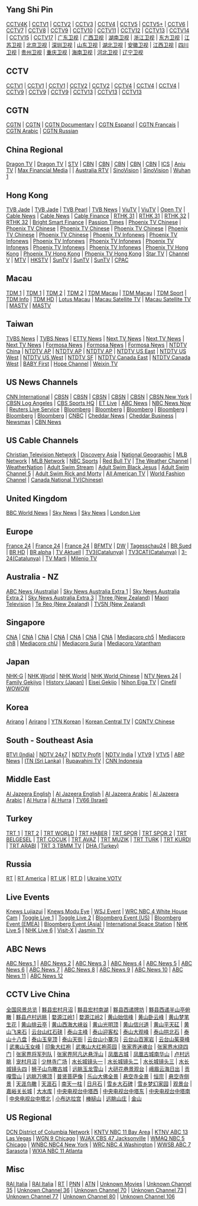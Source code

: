 ## Yang Shi Pin

[CCTV4K](http://120.204.20.147/tlivecloud-cdn.ysp.cctv.cn/001/2000266303.m3u8) | [CCTV1](http://120.204.20.147/tlivecloud-cdn.ysp.cctv.cn/001/2000210103.m3u8) | [CCTV2](http://120.204.20.147/tlivecloud-cdn.ysp.cctv.cn/001/2000203603.m3u8) | [CCTV3](http://120.204.20.147/tlivecloud-cdn.ysp.cctv.cn/001/2000203803.m3u8) | [CCTV4](http://120.204.20.147/tlivecloud-cdn.ysp.cctv.cn/001/2000204803.m3u8) | [CCTV5](http://120.204.20.147/tlivecloud-cdn.ysp.cctv.cn/001/2000205103.m3u8) | [CCTV5+](http://120.204.20.147/tlivecloud-cdn.ysp.cctv.cn/001/2000204503.m3u8) | [CCTV6](http://120.204.20.147/tlivecloud-cdn.ysp.cctv.cn/001/2000203301.m3u8) | [CCTV7](http://120.204.20.147/tlivecloud-cdn.ysp.cctv.cn/001/2000510003.m3u8) | [CCTV8](http://120.204.20.147/tlivecloud-cdn.ysp.cctv.cn/001/2000203903.m3u8) | [CCTV9](http://120.204.20.147/tlivecloud-cdn.ysp.cctv.cn/001/2000499403.m3u8) | [CCTV10](http://120.204.20.147/tlivecloud-cdn.ysp.cctv.cn/001/2000203503.m3u8) | [CCTV11](http://120.204.20.147/tlivecloud-cdn.ysp.cctv.cn/001/2000204103.m3u8) | [CCTV12](http://120.204.20.147/tlivecloud-cdn.ysp.cctv.cn/001/2000202603.m3u8) | [CCTV13](http://120.204.20.147/tlivecloud-cdn.ysp.cctv.cn/001/2000204603.m3u8) | [CCTV14](http://120.204.20.147/tlivecloud-cdn.ysp.cctv.cn/001/2000204403.m3u8) | [CCTV15](http://120.204.20.147/tlivecloud-cdn.ysp.cctv.cn/001/2000205003.m3u8) | [CCTV17](http://120.204.20.147/tlivecloud-cdn.ysp.cctv.cn/001/2000204203.m3u8) | [广东卫视](http://120.204.20.147/tlivecloud-cdn.ysp.cctv.cn/001/2000292703.m3u8) | [广西卫视](http://120.204.20.147/tlivecloud-cdn.ysp.cctv.cn/001/2000294203.m3u8) | [湖南卫视](http://120.204.20.147/tlivecloud-cdn.ysp.cctv.cn/001/2000296203.m3u8) | [浙江卫视](http://120.204.20.147/tlivecloud-cdn.ysp.cctv.cn/001/2000295503.m3u8) | [东方卫视](http://120.204.20.147/tlivecloud-cdn.ysp.cctv.cn/001/2000292403.m3u8) | [江苏卫视](http://120.204.20.147/tlivecloud-cdn.ysp.cctv.cn/001/2000295603.m3u8) | [北京卫视](http://120.204.20.147/tlivecloud-cdn.ysp.cctv.cn/001/2000272103.m3u8) | [深圳卫视](http://120.204.20.147/tlivecloud-cdn.ysp.cctv.cn/001/2000292203.m3u8) | [山东卫视](http://120.204.20.147/tlivecloud-cdn.ysp.cctv.cn/001/2000294803.m3u8) | [湖北卫视](http://120.204.20.147/tlivecloud-cdn.ysp.cctv.cn/001/2000294503.m3u8) | [安徽卫视](http://120.204.20.147/tlivecloud-cdn.ysp.cctv.cn/001/2000298003.m3u8) | [江西卫视](http://120.204.20.147/tlivecloud-cdn.ysp.cctv.cn/001/2000294103.m3u8) | [四川卫视](http://120.204.20.147/tlivecloud-cdn.ysp.cctv.cn/001/2000295003.m3u8) | [贵州卫视](http://120.204.20.147/tlivecloud-cdn.ysp.cctv.cn/001/2000293303.m3u8) | [重庆卫视](http://120.204.20.147/tlivecloud-cdn.ysp.cctv.cn/001/2000297803.m3u8) | [海南卫视](http://120.204.20.147/tlivecloud-cdn.ysp.cctv.cn/001/2000291503.m3u8) | [河北卫视](http://120.204.20.147/tlivecloud-cdn.ysp.cctv.cn/001/2000293403.m3u8) | [辽宁卫视](http://120.204.20.147/tlivecloud-cdn.ysp.cctv.cn/001/2000281303.m3u8)

## CCTV

[CCTV1](http://ivi.bupt.edu.cn/hls/cctv1hd.m3u8) | [CCTV1](http://ivi.bupt.edu.cn/hls/cctv1.m3u8) | [CCTV1](http://cctvksw.v.kcdnvip.com/live/cctv1_1/index.m3u8) | [CCTV2](http://ivi.bupt.edu.cn/hls/cctv2.m3u8) | [CCTV2](http://220.158.149.14:9999/live/TV00000000000000000007@HHZT;LIVE) | [CCTV4](http://ivi.bupt.edu.cn/hls/cctv4.m3u8) | [CCTV4](http://cctvksw.v.kcdnvip.com/live/cctv4_1/index.m3u8) | [CCTV4](http://220.158.149.14:9999/live/TV00000000000000000015@HHZT;LIVE) | [CCTV9](http://ivi.bupt.edu.cn/hls/cctv9.m3u8) | [CCTV9](http://cctvcnch5c.v.wscdns.com/live/cctvjilu_2/index.m3u8) | [CCTV9](http://cctvksw.v.kcdnvip.com/live/cctvjilu_1/index.m3u8) | [CCTV13](http://ivi.bupt.edu.cn/hls/cctv13.m3u8) | [CCTV13](http://cctvksw.v.kcdnvip.com/live/cctv13_1/index.m3u8) | [CCTV13](http://220.158.149.14:9999/live/TV00000000000000000014@HHZT;LIVE)

## CGTN

[CGTN](https://news.cgtn.com/resource/live/english/cgtn-news.m3u8) | [CGTN](http://ivi.bupt.edu.cn/hls/cctv16.m3u8) | [CGTN Documentary](https://news.cgtn.com/resource/live/document/cgtn-doc.m3u8) | [CGTN Espanol](https://news.cgtn.com/resource/live/espanol/cgtn-e.m3u8) | [CGTN Francais](https://news.cgtn.com/resource/live/french/cgtn-f.m3u8) | [CGTN Arabic](https://news.cgtn.com/resource/live/arabic/cgtn-a.m3u8) | [CGTN Russian](https://news.cgtn.com/resource/live/russian/cgtn-r.m3u8)

## China Regional

[Dragon TV](http://ivi.bupt.edu.cn/hls/dfhd.m3u8) | [Dragon TV](http://ivi.bupt.edu.cn/hls/dftv.m3u8) | [STV](http://huaweicdn.hb.chinamobile.com/PLTV/88888888/224/3221225973/3.m3u8) | [CBN](http://w1.livecdn.yicai.com/hls/live/CBN_hd/live.m3u8) | [CBN](http://w1.livecdn.yicai.com/hls/live/CBN_sd/live.m3u8) | [CBN](http://w1.livecdn.yicai.com/hls/live/CBN_ld/live.m3u8) | [CBN](http://m1.livecdn.yicai.com/hls/live/CBN_ld/live.m3u8) | [CBN](http://huaweicdn.hb.chinamobile.com/PLTV/88888888/224/3221225891/3.m3u8) | [ICS](http://huaweicdn.hb.chinamobile.com/PLTV/88888888/224/3221225972/3.m3u8) | [Aniu TV](http://cclive.aniu.tv/live/anzb.m3u8) | [Max Financial Media](http://xinl.live.maxtv.cn/live/zb/playlist.m3u8) |
| [Australia RTV](http://rtvcdn.com.au:8082/TV_GG.m3u8) | [SinoVision](http://ec.sinovision.net/video/ts/lv.m3u8) | [SinoVision](http://ec.sinovision.net/video/ts/newlv.m3u8) | [Wuhan 1](http://stream.appwuhan.com/1tzb/sd/live.m3u8)

## Hong Kong

[TVB Jade](http://pull.leshantangjt.com/live/3c9edt80bg89d8ccba9d8b71b/playlist.m3u8) | [TVB Jade](http://m.567it.com/jade.m3u8) | [TVB Pearl](http://m.567it.com/Pearl.m3u8) | [TVB News](http://pull.leshantangjt.com/live/b11a7196f23c3a5b1102a7c22/playlist.m3u8) | [ViuTV](https://ewcdnsite07.nowe.com/session/p8-5-4f9d5517413-e3c931ee3ef3cbd/Content/HLS/LIVE/Channel(HLS_CH099)/index.m3u8) | [ViuTV](http://viutv99-i.akamaihd.net/hls/live/265284/live1/master.m3u8) | [Open TV](http://media.fantv.hk/m3u8/archive/channel2.m3u8) | [Cable News](http://pull.leshantangjt.com/live/79231bc51121af01bf85c69b1/playlist.m3u8) | [Cable News](https://ottproxy2.mott.tv/livehls/MOB-SCC/index.m3u8) | [Cable Finance](http://ottproxy1.mott.tv/livehls/MOB-NGW/index.m3u8) | [RTHK 31](http://rthklive1-lh.akamaihd.net/i/rthk31_1@167495/index_1296_av-b.m3u8) | [RTHK 31](http://rthklive1-lh.akamaihd.net/i/rthk31_1@167495/index_2052_av-b.m3u8) | [RTHK 32](http://rthklive2-lh.akamaihd.net/i/rthk32_1@168450/index_1296_av-b.m3u8) | [RTHK 32](http://rthklive2-lh.akamaihd.net/i/rthk32_1@168450/index_2052_av-b.m3u8) | [Bright Smart Finance](http://202.69.67.66:443/webcast/bshdlive-pc/playlist.m3u8) | [Passion Times](http://ptmirror3.passiontimes.hk/hls3/582000/stream.m3u8) | [Phoenix TV Chinese](http://liveali.ifeng.com/live/FHZW.m3u8) | [Phoenix TV Chinese](http://220.158.149.14:9999/live/TV00000000000000000067@HHZT;LIVE) | [Phoenix TV Chinese](http://125.210.152.18:9090/live/FHZW_1200.m3u8) | [Phoenix TV Chinese](http://221.179.217.70/PLTV/88888888/224/3221225942/1.m3u8) | [Phoenix TV Chinese](http://223.110.245.167/ott.js.chinamobile.com/PLTV/3/224/3221226922/index.m3u8) | [Phoenix TV Chinese](http://223.82.250.72/live/fhchinese/1.m3u8) | [Phoenix TV Infonews](http://liveali.ifeng.com/live/FHZX.m3u8) | [Phoenix TV Infonews](http://220.158.149.14:9999/live/TV00000000000000000066@HHZT;LIVE) | [Phoenix TV Infonews](http://125.210.152.18:9090/live/FHZX_1200.m3u8) | [Phoenix TV Infonews](http://223.110.245.167/ott.js.chinamobile.com/PLTV/3/224/3221226923/index.m3u8) | [Phoenix TV Infonews](http://117.169.120.217:8080/live/fhzixun/.m3u8) | [Phoenix TV Infonews](http://183.207.249.35/PLTV/3/224/3221226923/index.m3u8) | [Phoenix TV Infonews](http://live.fengshows.com/live/PIN_500k/index.m3u8?ts=1534293674089&token=4b6d42d1074cfe540adbcbe0c1c34126) | [Phoenix TV Hong Kong](http://220.158.149.14:9999/live/TV00000000000000000068@HHZT;LIVE) | [Phoenix TV Hong Kong](http://183.207.249.35/PLTV/3/224/3221226975/index.m3u8) | [Phoenix TV Hong Kong](http://live.fengshows.com/live/PHK_500k/index.m3u8) | [Star TV](http://220.158.149.14:9999/live/TV00000000000000000064@HHZT;LIVE) | [Channel V](http://220.158.149.14:9999/live/TV00000000000000000065@HHZT;LIVE) | [MTV](http://unilivemtveu-lh.akamaihd.net/i/mtvno_1@346424/master.m3u8) | [HKSTV](http://zhibo.hkstv.tv/livestream/mutfysrq/playlist.m3u8) | [SunTV](https://stream.isuntv.com/680k/mid_video_index.m3u8) | [SunTV](http://121.31.30.90:8085/ysten-business/live/yangguangstv/1.m3u8) | [SunTV](http://121.31.30.90:8085/ysten-business/live/yangguangstv/yst.m3u8) | [CPAC](http://bcoveliveios-i.akamaihd.net/hls/live/248519/1242843915001_1/master.m3u8)

## Macau

[TDM 1](https://live4.tdm.com.mo/ch1/_definst_/ch1.live/playlist.m3u8) | [TDM 1](http://61.244.22.4/ch1/ch1.live/playelist.m3u8) | [TDM 2](https://live4.tdm.com.mo/ch2/_definst_/ch2.live/playlist.m3u8) | [TDM 2](http://61.244.22.4/ch2/ch2.live/playelist.m3u8) | [TDM Macau](https://live4.tdm.com.mo/ch3/_definst_/ch3.live/playlist.m3u8) | [TDM Macau](http://61.244.22.4/ch3/ch3.live/playelist.m3u8) | [TDM Sport](https://live4.tdm.com.mo/ch4/_definst_/sport_ch4.live/playlist.m3u8) | [TDM Info](https://live4.tdm.com.mo/ch5/_definst_/info_ch5.live/playlist.m3u8) | [TDM HD](https://live4.tdm.com.mo/ch6/_definst_/hd_ch6.live/playlist.m3u8) | [Lotus Macau](http://220.158.149.14:9999/live/TV00000000000000000069@HHZT;LIVE) | [Macau Satellite TV](http://220.158.149.14:9999/live/TV00000000000000000029@HHZT;LIVE) | [Macau Satellite TV](http://stream.mastvnet.com/MSTV/SD/live.m3u8) | [MASTV](http://stream.mastvnet.com/MSTV/playlist.m3u8) | [MASTV](http://220.158.149.14:9999/live/TV00000000000000000030@HHZT;LIVE)

## Taiwan

[TVBS News](http://60.199.188.65/HLS/WG_TVBS-N/index.m3u8) | [TVBS News](https://play1.dsz77.com/tvbsxw/index.m3u8) | [ETTV News](http://60.199.188.65/HLS/WG_ETTV-N/index.m3u8) | [Next TV News](http://wowza4.nexttv.com.tw/liveedge/eratv3/chunklist.m3u8) | [Next TV News](http://wowza4.nexttv.com.tw/liveedge/eratv2/chunklist.m3u8) | [Next TV News](http://wowza4.nexttv.com.tw/liveedge/eratv1/chunklist.m3u8) | [Formosa News](https://6.mms.vlog.xuite.net/hls/ftvtv/index.m3u8) | [Formosa News](http://210.61.56.23/hls/ftvtv/index.m3u8) | [Formosa News](http://6.mms.vlog.xuite.net/hls/ftvtv/index.m3u8) | [NTDTV China](https://live2.ntdimg.com/cnlive/playlist.m3u8) | [NTDTV AP](https://live.ntdimg.com/aplive200/playlist.m3u8) | [NTDTV AP](http://174.127.67.246/live330/playlist.m3u8) | [NTDTV AP](http://174.127.67.246/live400/playlist.m3u8) | [NTDTV US East](https://live.ntdimg.com/live400/playlist.m3u8) | [NTDTV US West](http://live.ntdimg.com/uwlive520/playlist.m3u8) | [NTDTV US West](https://live.ntdimg.com/uwlive990/playlist.m3u8) | [NTDTV SF](https://live.ntdimg.com/sflive990/playlist.m3u8) | [NTDTV Canada East](https://live.ntdimg.com/mllive860/playlist.m3u8) | [NTDTV Canada West](https://live.ntdimg.com/cwlive220/playlist.m3u8) | [BABY First](http://ms003.happytv.com.tw/live/F9YMztT5DcwWEr1f/index.m3u8) | [Hope Channel](http://bcliveuniv-lh.akamaihd.net:80/i/Live_1@384161/index_500_av-p.m3u8) | [Weixin TV](http://mobile.ccdntech.com/transcoder/_definst_/vod164_Live/live/chunklist_w1177047531.m3u8)

## US News Channels

[CNN International](https://1885446501.rsc.cdn77.org/dkv5NEgweF4ejSYyJwpndg==,1582952233/LS-ATL-54548-16/index.m3u8) | [CBSN](https://cbsn-us-cedexis.cbsnstream.cbsnews.com/out/v1/55a8648e8f134e82a470f83d562deeca/master.m3u8) | [CBSN](https://www.cbsnews.com/common/video/cbsn_header_prod.m3u8) | [CBSN](https://cbsnhls-i.akamaihd.net/hls/live/264710/cbsn_hlsprod_2/master_360.m3u8) | [CBSN](https://www.cbsnews.com/common/video/dai_prod.m3u8) | [CBSN](http://cbsnewshd-lh.akamaihd.net/i/CBSNHD_7@199302/master.m3u8) | [CBSN New York](https://dai.google.com/linear/hls/event/rtcMlf4RTvOEkaudeany5w/master.m3u8) | [CBSN Log Angeles](https://dai.google.com/linear/hls/event/TxSbNMu4R5anKrjV02VOBg/master.m3u8) | [CBS Sports HQ](https://dai.google.com/linear/hls/event/lKh5_XooSbam79G4T7KvYQ/master.m3u8) | [ET Live](https://dai.google.com/linear/hls/event/xrVrJYTmTfitfXBQfeZByQ/master.m3u8) | [ABC News](https://abclive2-lh.akamaihd.net/i/abc_live11@423404/master.m3u8) | [NBC News Now](http://nbcnews-lh.akamaihd.net/i/nbc_live11@183427/master.m3u8) | [Reuters Live Service](http://220.158.149.14:9999/live/TV00000000000000000034@HHZT;LIVE) | [Bloomberg](https://liveproduseast.akamaized.net/us/Channel-USTV-AWS-virginia-1/Source-USTV-1000-1_live.m3u8) | [Bloomberg](https://liveproduseast.akamaized.net/btv/desktop/us_live.m3u8) | [Bloomberg](http://cdn-videos.akamaized.net/btv/desktop/akamai/europe/live/primary.m3u8) | [Bloomberg](https://liveprodeuwest.akamaized.net/btv/desktop/eu_live.m3u8) | [Bloomberg](https://liveprodapnortheast.akamaized.net/btv/desktop/aus_live.m3u8) | [Bloomberg](https://liveproduseast.akamaized.net/us/Channel-USTV-AWS-virginia-1/Source-USTV-1000-1_live.m3u8) | [CNBC](http://live.savitar.tv/CNBC/myStream/playlist.m3u8) | [Cheddar News](https://livestream.chdrstatic.com/7ab3250ab8cbce90487ec1d6f5ab5b4de073a4d71ec3fe83d677230882ce5729/cheddar-42620/CheddarOwnedStream/cheddardigital/index.m3u8) | [Cheddar Business](https://live.chdrstatic.com/cheddar/index.m3u8) | [Newsmax](https://nmxlive.akamaized.net/hls/live/529965/Live_1/index.m3u8) | [CBN News](http://bcliveuniv-lh.akamaihd.net/i/news_1@194050/master.m3u8)

## US Cable Channels

[Christian Television Network](http://220.158.149.14:9999/live/TV00000000000000000043@HHZT;LIVE) | [Discovery Asia](http://220.158.149.14:9999/live/TV00000000000000000114@HHZT;LIVE) | [National Geographic](http://220.158.149.14:9999/live/TV00000000000000000115@HHZT;LIVE) | [MLB Network](http://mlblive-akc.mlb.com/ls01/mlbam/mlb_network/NETWORK_LINEAR_1/master_wired.m3u8) | [MLB Network](http://mlblive-akc.mlb.com/ls01/mlbam/mlb_network/NETWORK_LINEAR_1/master_mobile.m3u8) | [NBC Sports](http://203.154.243.32:8088/live/nba/index.m3u8) | [Red Bull TV](https://rbmn-live.akamaized.net/hls/live/590964/BoRB-AT/master.m3u8) | [The Weather Channel](https://weather-lh.akamaihd.net/i/twc_1@92006/master.m3u8) | [WeatherNation](http://cdnapi.kaltura.com/p/931702/sp/93170200/playManifest/entryId/1_oorxcge2/format/applehttp/protocol/http/uiConfId/28428751/a.m3u8) | [Adult Swim Stream](https://media.cdn.adultswim.com/streams/playlists/live-stream.primary.v2.m3u8) | [Adult Swim Black Jesus](https://adultswim-vodlive.cdn.turner.com/live/black-jesus/stream.m3u8) | [Adult Swim Channel 5](https://adultswim-vodlive.cdn.turner.com/live/channel-5/stream.m3u8) | [Adult Swim Rick and Morty](https://adultswim-vodlive.cdn.turner.com/live/rick-and-morty/stream.m3u8) | [All American TV](http://dcunilive30-lh.akamaihd.net/i/dclive_1@535522/master.m3u8) | [World Fashion Channel](http://wfc.bonus-tv.ru:80/cdn/wfcint/tracks-v1a1/index.m3u8) | [Canada National TV(Chinese)](https://wowzaprodhd84-lh.akamaihd.net/i/4ae6355d_1@505999/index_2150400_av-p.m3u8)

## United Kingdom

[BBC World News](https://1636691764.rsc.cdn77.org/B4g5RXyNSDBRH8r8BpuDow==,1582948817/LS-ATL-54548-11/index.m3u8) | [Sky News](http://skydvn-nowtv-atv-prod.skydvn.com/atv/skynews/1404/live/04.m3u8) | [Sky News](http://skydvn-nowtv-atv-prod.skydvn.com/atv/skynews/1404/live/06.m3u8) | [London Live](http://bcoveliveios-i.akamaihd.net/hls/live/217434/3083279840001/master.m3u8)

## Europe

[France 24](http://static.france24.com/live/F24_EN_HI_HLS/live_tv.m3u8) | [France 24](http://static.france24.com/live/F24_EN_LO_HLS/live_ios.m3u8) | [France 24](http://f24hls-i.akamaihd.net/hls/live/221193/F24_EN_LO_HLS/master_900.m3u8) | [BFMTV](https://bcovlive-a.akamaihd.net/ad0bc848023a4ff28030dc2b02a718ad/eu-central-1/876450610001/7b4151e1e2434a7cacdb9936db7a7910/playlist_ssaiM.m3u8) | [DW](http://dwstream4-lh.akamaihd.net/i/dwstream4_live@131329/master.m3u8) | [Tagesschau24](http://tagesschau-lh.akamaihd.net/i/tagesschau_1@119231/master.m3u8) | [BR Sued](http://livestreams.br.de/i/bfssued_germany@119890/master.m3u8) | [BR HD](http://livestreams.br.de/i/bfsnord_germany@119898/master.m3u8) | [BR alpha](http://livestreams.br.de/i/bralpha_germany@119899/master.m3u8) | [TV Aktuell](http://tvaktuellr.iptv-playoutcenter.de:1935/tvaktuellr/tvaktuellr.stream_3/.m3u8) | [TV3(Catalunya)](https://directes-tv-es.ccma.cat/es/ngrp:tv3_web/playlist.m3u8) | [TV3CAT(Catalunya)](https://directes-tv-int.ccma.cat/int/ngrp:tvi_web/playlist.m3u8) | [3-24(Catalunya)](https://directes-tv-int.ccma.cat/int/ngrp:324_web/playlist.m3u8) | [TV Marti](http://ocb-lh.akamaihd.net/i/ocb_mpls_tvmc1@383606/index_0540_av-b.m3u8?sd=10&rebase=on) | [Milenio TV](http://bcoveliveios-i.akamaihd.net/hls/live/201661/57828478001/milenio_center_512k@51752.m3u8)

## Australia - NZ

[ABC News (Australia)](https://abc-iview-mediapackagestreams-1.akamaized.net/out/v1/50345bf35f664739912f0b255c172ae9/index.m3u8) | [Sky News Australia Extra 1](https://skynewsau-live.akamaized.net/hls/live/2002689/skynewsau-extra1/master.m3u8) | [Sky News Australia Extra 2](https://skynewsau-live.akamaized.net/hls/live/2002690/skynewsau-extra2/master.m3u8) | [Sky News Australia Extra 3](https://skynewsau-live.akamaized.net/hls/live/2002691/skynewsau-extra3/master.m3u8) | [Three (New Zealand)](http://mediaworks-i.akamaihd.net/hls/live/220435/3812193411001/3news_live/master.m3u8) | [Maori Television](https://bcsecurelivehls-i.akamaihd.net/hls/live/720612/1614493167001_1/master.m3u8) | [Te Reo (New Zealand)](https://bcsecurelivehls-i.akamaihd.net/hls/live/720613/1614493167001_2/master.m3u8) | [TVSN (New Zealand)](https://tvsn-i.akamaihd.net/hls/live/261837/tvsn_nz/tvsn_nz_4m5_4500.m3u8)

## Singapore

[CNA](https://d2e1asnsl7br7b.cloudfront.net/7782e205e72f43aeb4a48ec97f66ebbe/index.m3u8) | [CNA](https://d2e1asnsl7br7b.cloudfront.net/7782e205e72f43aeb4a48ec97f66ebbe/index_1.m3u8) | [CNA](https://d2e1asnsl7br7b.cloudfront.net/7782e205e72f43aeb4a48ec97f66ebbe/index_2.m3u8) | [CNA](https://d2e1asnsl7br7b.cloudfront.net/7782e205e72f43aeb4a48ec97f66ebbe/index_3.m3u8) | [CNA](https://d2e1asnsl7br7b.cloudfront.net/7782e205e72f43aeb4a48ec97f66ebbe/index_4.m3u8) | [CNA](https://d2e1asnsl7br7b.cloudfront.net/7782e205e72f43aeb4a48ec97f66ebbe/index_5.m3u8) | [CNA](https://tglmp03.akamaized.net/out/v1/4d59504cda84408ba48f4c0c4414f355/master.m3u8) | [Mediacorp ch5](https://tglmp02.akamaized.net/out/v1/f091238359f8455f8396cef639d0d9f7/master.m3u8) | [Mediacorp ch8](https://tglmp02.akamaized.net/out/v1/fc10702fcb024ed79ff1ab36bb54f779/master.m3u8) | [Mediacorp chU](https://tglmp03.akamaized.net/out/v1/b27afa589617426ea177726bbb5b0c6c/master.m3u8) | [Mediacorp Suria](https://tglmp04.akamaized.net/out/v1/8e365164d7e04f4fad7eaa5e43c05d49/master.m3u8) | [Mediacorp Vatantham](https://tglmp03.akamaized.net/out/v1/230bc7050839446b87c86268df536ab6/master.m3u8)

## Japan

[NHK-G](https://nhknewssimul-i.akamaihd.net/hls/live/226063/nhknewssimul/playlist.m3u8) | [NHK World](https://nhkworld.webcdn.stream.ne.jp/www11/nhkworld-tv/sycc-live/zh/domestic/playlist-akamaivtt.m3u8) | [NHK World](https://nhkworld.webcdn.stream.ne.jp/www11/nhkworld-tv/global/2003458/live.m3u8) | [NHK World Chinese](https://nhkworld.webcdn.stream.ne.jp/www11/nhkworld-tv/zh/725580/livecom_zh.m3u8) | [NTV News 24](https://n24-cdn-live.ntv.co.jp/ch01/index.m3u8) | [Family Gekijyo](http://192.240.127.34:1935/live/cs11.stream/media_1254.m3u8) | [History (Japan)](http://192.240.127.34:1935/live/cs14.stream/media_1254.m3u8) | [Eisei Gekijo](http://192.240.127.34:1935/live/cs18.stream/media_1254.m3u8) | [Nihon Eiga TV](http://192.240.127.34:1935/live/cs19.stream/media_1254.m3u8) | [Cinefil WOWOW](http://192.240.127.34:1935/live/cs27.stream/media_1254.m3u8)

## Korea

[Arirang](http://cdn-01.bonus-tv.ru:8080/arirang_edge/index.m3u8) | [Arirang](http://amdlive.ctnd.com.edgesuite.net/arirang_1ch/smil:arirang_1ch.smil/playlist.m3u8) | [YTN Korean](http://ytnmmd.mmdlive.lldns.net/ytnmmd/9484b70302db4786886ae40308bf45a1/manifest.m3u8) | [Korean Central TV](http://tv.nknews.org/tvhls/stream.m3u8) | [CGNTV Chinese](http://cgntv-glive.ofsdelivery.net/live/_definst_/cgntv_ch/chunklist_w1705401687.m3u8)

## South - Southeast Asia

[BTVI (India)](http://bloomtv.live-s.cdn.bitgravity.com/cdn-live-b5/_definst_/bloomtv/live/feed01/playlist.m3u8) | [NDTV 24x7](https://ndtv24x7elemarchana.akamaized.net/hls/live/2003678/ndtv24x7/ndtv24x7master.m3u8) | [NDTV Profit](https://ndtvprofitelemarchana.akamaized.net/hls/live/2003680/ndtvprofit/ndtvprofitmaster.m3u8) | [NDTV India](https://ndtvindiaelemarchana.akamaized.net/hls/live/2003679/ndtvindia/ndtvindiamaster.m3u8) | [VTV9](http://220.158.149.14:9999/live/TV00000000000000000116@HHZT;LIVE) | [VTV5](http://220.158.149.14:9999/live/TV00000000000000000111@HHZT;LIVE) | [ABP News](http://hindiabp-lh.akamaihd.net/i/hindiabp1new_1@192103/master.m3u8) | [ITN (Sri Lanka)](http://cdncities.com/itndvr2/itndvr2/playlist.m3u8) | [Rupavahini TV](http://dammikartmp.tulix.tv/slrc1/slrc1/playlist.m3u8) | [CNN Indonesia](http://live.cnnindonesia.com/livecnn/smil:cnntv.smil/chunklist.m3u8)

## Middle East

[Al Jazeera English](http://aljazeera-eng-apple-live.adaptive.level3.net/apple/aljazeera/english/appleman.m3u8) | [Al Jazeera English](https://english.streaming.aljazeera.net/aljazeera/english2/index4147.m3u8) | [Al Jazeera Arabic](http://aljazeera-ara-hd-live.hls.adaptive.level3.net/aljazeera/arabic2/index2073.m3u8) | [Al Jazeera Arabic](http://220.158.149.14:9999/live/TV00000000000000000088@HHZT;LIVE) | [Al Hurra](http://mbnhls-lh.akamaihd.net/i/MBN_1@118619/master.m3u8) | [Al Hurra](https://mbningestworld-i.akamaihd.net/hls/live/586122/worldsafe/master.m3u8) | [TV66 (Israel)](http://edge1.il.kab.tv/rtplive/tv66-heb-high.stream/playlist.m3u8)

## Turkey

[TRT 1](https://tv-trt1.live.trt.com.tr/master.m3u8) | [TRT 2](https://tv-trt2.live.trt.com.tr/master.m3u8) | [TRT WORLD](https://tv-trtworld.live.trt.com.tr/master.m3u8) | [TRT HABER](https://tv-trthaber.live.trt.com.tr/master.m3u8) | [TRT SPOR](https://tv-trtspor1.live.trt.com.tr/master.m3u8) | [TRT SPOR 2](https://tv-trtspor2.live.trt.com.tr/master.m3u8) | [TRT BELGESEL](https://trtcanlitv-lh.akamaihd.net/i/TRTBELGESEL_1@182145/master.m3u8) | [TRT COCUK](https://tv-trtcocuk.live.trt.com.tr/master.m3u8) | [TRT AVAZ](https://tv-trtavaz.live.trt.com.tr/master.m3u8) | [TRT MUZIK](https://tv-trtmuzik.live.trt.com.tr/master.m3u8) | [TRT TURK](https://tv-trtturk.live.trt.com.tr/master.m3u8) | [TRT KURDI](https://tv-trtkurdi.live.trt.com.tr/master.m3u8) | [TRT ARABI](https://tv-trtarabi.live.trt.com.tr/master.m3u8) | [TRT 3 TBMM TV](https://mecliscanlitv-lh.akamaihd.net/i/MECLISTV_1@127503/master.m3u8) | [DHA (Turkey)](https://5d8ef5ac99397.streamlock.net/live/smil:dhaweb.smil/playlist.m3u8)

## Russia

[RT](https://rt-news.secure.footprint.net/1103.m3u8) | [RT America](http://rt-usa.secure.footprint.net:80/1105.m3u8) | [RT UK](https://rt-uk.secure.footprint.net/1106.m3u8) | [RT D](https://rt-doc.secure.footprint.net/1101.m3u8) | [Ukraine VOTV](http://hls.cdn.ua/vo.org.ua_live/_definst_/online-ru-hotbird-high/chunklist.m3u8)

## Live Events

[Knews Lujiazui](http://bililive.kksmg.com/hls/sdi7000/playlist.m3u8) | [Knews Modu Eye](http://bililive.kksmg.com/hls/sdi80/playlist.m3u8) | [WSJ Event](http://wsjlivehls-lh.akamaihd.net/i/events1_1@174990/master.m3u8) | [WRC NBC 4 White House Cam](http://wrclive-f.akamaihd.net/i/wrcb2_1@46880/master.m3u8) | [Toggle Live 1](https://d1yo9qxy129lnb.cloudfront.net/hls/tlivepcweb/prog_index.m3u8) | [Toggle Live 2](https://d1bztpr6dj4xga.cloudfront.net/hls/tlive2pcweb/prog_index.m3u8) | [Bloomberg Event (US)](https://bblive-liveproduseast.hs.llnwd.net/btv/desktop/us_event.m3u8) | [Bloomberg Event (EMEA)](https://liveprodeuwest.akamaized.net/btv/desktop/eu_event.m3u8) | [Bloomberg Event (Asia)](https://liveprodapnortheast.akamaized.net/btv/desktop/ap_event.m3u8) | [International Space Station](http://iphone-streaming.ustream.tv/uhls/17074538/streams/live/iphone/playlist.m3u8) | [NHK Live 5](https://nhknewsreal5-i.akamaihd.net/hls/live/267603/nhknewsreal5/playlist.m3u8) | [NHK Live 6](https://nhknewsreal6-i.akamaihd.net/hls/live/267604/nhknewsreal6/playlist.m3u8) | [Visit-X](http://stream.visit-x.tv/vxtv/live_720p/playlist.m3u8) | [Jasmin TV](http://109.71.162.112:1935/live/hd.jasminchannel.stream/PAZ_Chega_de_Guerras.m3u8)

## ABC News

[ABC News 1](https://abclive1-lh.akamaihd.net/i/abc_live01@423395/master.m3u8) | [ABC News 2](https://abclive1-lh.akamaihd.net/i/abc_live02@423396/master.m3u8) | [ABC News 3](https://abclive1-lh.akamaihd.net/i/abc_live03@423397/master.m3u8) | [ABC News 4](https://abclive1-lh.akamaihd.net/i/abc_live04@423398/master.m3u8) | [ABC News 5](https://abclive1-lh.akamaihd.net/i/abc_live05@423399/master.m3u8) | [ABC News 6](https://abclive1-lh.akamaihd.net/i/abc_live06@423400/master.m3u8) | [ABC News 7](https://abclive1-lh.akamaihd.net/i/abc_live07@423401/master.m3u8) | [ABC News 8](https://abclive1-lh.akamaihd.net/i/abc_live08@423402/master.m3u8) | [ABC News 9](https://abclive1-lh.akamaihd.net/i/abc_live09@420891/master.m3u8) | [ABC News 10](https://abclive1-lh.akamaihd.net/i/abc_live10@420897/master.m3u8) | [ABC News 11](https://abclive2-lh.akamaihd.net/i/abc_live11@423404/master.m3u8) | [ABC News 12](https://abclive2-lh.akamaihd.net/i/abc_live12@423405/master.m3u8)

## CCTV Live China

[全国风景总览](https://gcalic.v.myalicdn.com/gc/wgw05_1/index.m3u8) | [黟县宏村月沼](https://gctxyc.liveplay.myqcloud.com/gc/yxhcyz_1/index.m3u8) | [黟县宏村南湖](https://gcalic.v.myalicdn.com/gc/yxhcnh_1/index.m3u8) | [黟县西递牌坊](https://gcalic.v.myalicdn.com/gc/yxxdpf_1/index.m3u8) | [黟县西递半山亭俯瞰](https://gcalic.v.myalicdn.com/gc/yxxdbst_1/index.m3u8) | [黟县卢村远眺](https://gccncc.v.wscdns.com/gc/yxlcyt_1/index.m3u8) | [婺源江岭1](https://gctxyc.liveplay.myqcloud.com/gc/wygjt1_1/index.m3u8) | [婺源江岭2](https://gccncc.v.wscdns.com/gc/wygjt2_1/index.m3u8) | [黄山始信峰](https://gctxyc.liveplay.myqcloud.com/gc/hssxf_1/index.m3u8) | [黄山卧云峰](https://gcalic.v.myalicdn.com/gc/hswlf_1/index.m3u8) | [黄山梦笔生花](https://gccncc.v.wscdns.com/gc/hsmbsh_1/index.m3u8) | [黄山排云亭](https://gcalic.v.myalicdn.com/gc/hspyt_1/index.m3u8) | [黄山西海大峡谷](https://gcalic.v.myalicdn.com/gc/hsxhdxg_1/index.m3u8) | [黄山光明顶](https://gccncc.v.wscdns.com/gc/hsgmd_1/index.m3u8) | [黄山信兴道](https://gccncc.v.wscdns.com/gc/hsyg_1/index.m3u8) | [黄山平天矼](https://gcalic.v.myalicdn.com/gc/hsptgz_1/index.m3u8) | [黄山飞来石](https://gccncc.v.wscdns.com/gc/hsptgy_1/index.m3u8) | [云台山红石硖](https://gcalic.v.myalicdn.com/gc/ytshsx_1/index.m3u8) | [泰山主峰](https://gctxyc.liveplay.myqcloud.com/gc/taishan01_1/index.m3u8) | [泰山迎客松](https://gcalic.v.myalicdn.com/gc/taishan02_1/index.m3u8) | [泰山大观峰](https://gctxyc.liveplay.myqcloud.com/gc/taishan03_1/index.m3u8) | [泰山拱北石](https://gcalic.v.myalicdn.com/gc/taishan04_1/index.m3u8) | [泰山十八盘](https://gcalic.v.myalicdn.com/gc/taishan05_1/index.m3u8) | [泰山玉皇顶](https://gcalic.v.myalicdn.com/gc/taishan06_1/index.m3u8) | [泰山天街](https://gccncc.v.wscdns.com/gc/taishan07_1/index.m3u8) | [云台山小寨沟](https://gccncc.v.wscdns.com/gc/ytsxzg_1/index.m3u8) | [云台山百家岩](https://gccncc.v.wscdns.com/gc/ytsbjy_1/index.m3u8) | [云台山茱萸峰](https://gccncc.v.wscdns.com/gc/ytszyf_1/index.m3u8) | [武夷山玉女峰](https://gcalic.v.myalicdn.com/gc/wysynf_1/index.m3u8) | [印象大红袍](https://gctxyc.liveplay.myqcloud.com/gc/wysyxdhp_1/index.m3u8) | [武夷山大红袍茶园](https://gctxyc.liveplay.myqcloud.com/gc/wysdhpcy_1/index.m3u8) | [张家界迷魂台](https://gccncc.v.wscdns.com/gc/zjjmht_1/index.m3u8) | [张家界水绕四门](https://gccncc.v.wscdns.com/gc/zjjsrsm_1/index.m3u8) | [张家界将军列队](https://gctxyc.liveplay.myqcloud.com/gc/zjjjjdl_1/index.m3u8) | [张家界阿凡达悬浮山](https://gcalic.v.myalicdn.com/gc/zjjafdxfs_1/index.m3u8) | [凤凰古城](https://gccncc.v.wscdns.com/gc/fhgcdgm_1/index.m3u8) | [凤凰古城南华山](https://gccncc.v.wscdns.com/gc/fhgcdnhs_1/index.m3u8) | [卢村远眺](https://gccncc.v.wscdns.com/gc/yxlcyt_1/index.m3u8) | [宠村月沼](https://gccncc.v.wscdns.com/gc/yxhcyz_1/index.m3u8) | [少林寺广场](https://gccncc.v.wscdns.com/gc/zsslsgc_1/index.m3u8) | [水长城镜头一](https://gcalic.v.myalicdn.com/gc/wgw01_1/index.m3u8) | [水长城镜头二](https://gcalic.v.myalicdn.com/gc/wgw02_1/index.m3u8) | [水长城镜头三](https://gccncc.v.wscdns.com/gc/wgw03_1/index.m3u8) | [水长城镜头四](https://gccncc.v.wscdns.com/gc/wgw04_1/index.m3u8) | [狮子山鸟瞰古城](https://gccncc.v.wscdns.com/gc/ljgcszsnkgc_1/index.m3u8) | [远眺玉龙雪山](https://gcalic.v.myalicdn.com/gc/ljgcwglytylxs_1/index.m3u8) | [大研花巷景观台](https://gcalic.v.myalicdn.com/gc/ljgcdyhxgjt_1/index.m3u8) | [峨眉云海日出](https://gctxyc.liveplay.myqcloud.com/gc/emsarm_1/index.m3u8) | [贡嘎雪山](https://gctxyc.liveplay.myqcloud.com/gc/emsyh_1/index.m3u8) | [远眺万佛顶](https://gcalic.v.myalicdn.com/gc/emswfs_1/index.m3u8) | [普贤菩萨像](https://gcalic.v.myalicdn.com/gc/emspxps_1/index.m3u8) | [乐山大佛全景](https://gccncc.v.wscdns.com/gc/lsdfgfl_1/index.m3u8) | [悬空寺全景](https://gcalic.v.myalicdn.com/gc/hsxksqj_1/index.m3u8) | [恒宗](https://gcalic.v.myalicdn.com/gc/hsxkssqdzrqj_1/index.m3u8) | [悬空寺侧景](https://gcalic.v.myalicdn.com/gc/hsxkscj_1/index.m3u8) | [天涯鸟瞰](https://gctxyc.liveplay.myqcloud.com/gc/tyhjtynl_1/index.m3u8) | [天涯石](https://gctxyc.liveplay.myqcloud.com/gc/tyhjtys_1/index.m3u8) | [南天一柱](https://gctxyc.liveplay.myqcloud.com/gc/tyhjntyz_1/index.m3u8) | [日月石](https://gccncc.v.wscdns.com/gc/tyhjrys_1/index.m3u8) | [雪乡大石碑](https://gcalic.v.myalicdn.com/gc/mdjxxdsb_1/index.m3u8) | [雪乡梦幻家园](https://gctxyc.liveplay.myqcloud.com/gc/mdjxxmhjyxj_1/index.m3u8) | [观景台](https://gccncc.v.wscdns.com/gc/mdjxxmhjygjt_1/index.m3u8) | [嘉峪关长城](https://gctxyc.liveplay.myqcloud.com/gc/jyg04_1/index.m3u8) | [大水库](https://gccncc.v.wscdns.com/gc/ljgcdsc_1/index.m3u8) | [中央电视台中塔西](https://gccncc.v.wscdns.com/gc/ztx_1/index.m3u8) | [中央电视台中塔东](https://gcalic.v.myalicdn.com/gc/ztd_1/index.m3u8) | [中央电视台中塔南](https://gccncc.v.wscdns.com/gc/ztn_1/index.m3u8) | [中央电视台中塔北](https://gcalic.v.myalicdn.com/gc/ztb_1/index.m3u8) | [小布达拉宫](https://gcalic.v.myalicdn.com/gc/bsszxbdlg_1/index.m3u8) | [棒槌山](https://gccncc.v.wscdns.com/gc/bsszbcs_1/index.m3u8) | [远眺山庄](https://gcalic.v.myalicdn.com/gc/bssztt_1/index.m3u8) | [金山](https://gcalic.v.myalicdn.com/gc/bsszjs_1/index.m3u8)

## US Regional

[DCN District of Columbia Network](http://video.oct.dc.gov/out/u/DCN.m3u8) | [KNTV NBC 11 Bay Area](http://kntvlive-f.akamaihd.net/i/kntvb2_1@15530/master.m3u8) | [KTNV ABC 13 Las Vegas](https://content.uplynk.com/channel/39919d3f7a074eefa8bf579214e952f9.m3u8) | [WGN 9 Chicago](http://wgntribune-lh.akamaihd.net/i/WGNPrimary_1@304622/master.m3u8) | [WJAX CBS 47 Jacksonville](http://svc-lvanvato-cxtv-wjax.cmgvideo.com/wjax/2564k/index.m3u8) | [WMAQ NBC 5 Chicago](http://wmaqlive-f.akamaihd.net/i/wmaqa1_1@22923/master.m3u8) | [WNBC NBC4 New York](http://wnbclive-f.akamaihd.net/i/wnbca1_1@13992/master.m3u8) | [WRC NBC 4 Washington](http://wrclive-f.akamaihd.net/i/wrcb1_1@46880/master.m3u8) | [WWSB ABC 7 Sarasota](http://live.field59.com/wwsb/ngrp:wwsb1_all/playlist.m3u8) | [WXIA NBC 11 Atlanta](http://wxia-lh.akamaihd.net/i/WXIALive_1@342562/master.m3u8)

## Misc

[RAI Italia](http://220.158.149.14:9999/live/TV00000000000000000028@HHZT;LIVE) | [RAI Italia](http://220.158.149.14:9999/live/TV00000000000000000160@HHZT;LIVE) | [RT](http://220.158.149.14:9999/live/TV00000000000000000061@HHZT;LIVE) | [PNN](http://220.158.149.14:9999/live/TV00000000000000000038@HHZT;LIVE) | [ATN](http://220.158.149.14:9999/live/TV00000000000000000039@HHZT;LIVE) | [Unknown Movies](http://220.158.149.14:9999/live/TV00000000000000000081@HHZT;LIVE) | [Unknown Channel 35](http://220.158.149.14:9999/live/TV00000000000000000035@HHZT;LIVE) | [Unknown Channel 36](http://220.158.149.14:9999/live/TV00000000000000000036@HHZT;LIVE) | [Unknown Channel 70](http://220.158.149.14:9999/live/TV00000000000000000070@HHZT;LIVE) | [Unknown Channel 73](http://220.158.149.14:9999/live/TV00000000000000000073@HHZT;LIVE) | [Unknown Channel 77](http://220.158.149.14:9999/live/TV00000000000000000077@HHZT;LIVE) | [Unknown Channel 80](http://220.158.149.14:9999/live/TV00000000000000000080@HHZT;LIVE) | [Unknown Channel 106](http://220.158.149.14:9999/live/TV00000000000000000106@HHZT;LIVE)